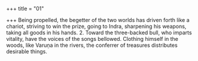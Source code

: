 +++
title = "01"

+++
Being propelled, the begetter of the two worlds has driven forth like a  chariot, striving to win the prize,
going to Indra, sharpening his weapons, taking all goods in his hands. 2. Toward the three-backed bull, who imparts vitality, have the voices of the  songs bellowed.
Clothing himself in the woods, like Varuṇa in the rivers, the conferrer of  treasures distributes desirable things.